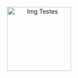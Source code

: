 <p align="center">
  <img src="https://github.com/user-attachments/assets/1d3c21b1-3a90-4616-9717-e641f9be6b1f" alt="Img Testes" width="150">
</p>
<br>
